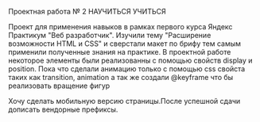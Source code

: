 Проектная работа № 2
НАУЧИТЬСЯ УЧИТЬСЯ

Проект для применения навыков в рамках первого курса Яндекс Практикум "Веб разработчик".
Изучили тему "Расширение возможности HTML и CSS" и сверстали макет по брифу тем самым применили полученные знания на практике.
В проектной работе некоторое элементы были реализованны с помощью свойств display и position.
Пока что сделали анимацию только с помощью css свойста таких как transition, animation а так же создали @keyframe что бы реализовать вращение фигур

Хочу сделать мобильную версию страницы.После успешной сдачи дописать вендорные префиксы.
